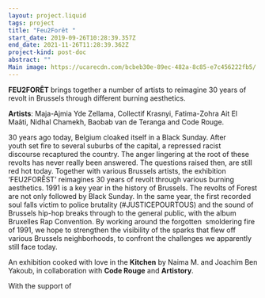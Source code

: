 ```yaml
---
layout: project.liquid
tags: project
title: "Feu2Forêt "
start_date: 2019-09-26T10:28:39.357Z
end_date: 2021-11-26T11:28:39.362Z
project-kind: post-doc
abstract: ""
Main image: https://ucarecdn.com/bcbeb30e-89ec-482a-8c85-e7c456222fb5/
---
```

**FEU2FORÊT** brings together a number of artists to reimagine 30 years of revolt in Brussels through different burning aesthetics.

**Artists**: Maja-Ajmia Yde Zellama, Collectif Krasnyi, Fatima-Zohra Ait El Maâti, Nidhal Chamekh, Baobab van de Teranga and Code Rouge.

30 years ago today, Belgium cloaked itself in a Black Sunday. After youth set fire to several suburbs of the capital, a repressed racist discourse recaptured the country. The anger lingering at the root of these revolts has never really been answered. The questions raised then, are still red hot today. Together with various Brussels artists, the exhibition ‘FEU2FORÊST’ reimagines 30 years of revolt through various burning aesthetics. 1991 is a key year in the history of Brussels. The revolts of Forest are not only followed by Black Sunday. In the same year, the first recorded soul falls victim to police brutality (#JUSTICEPOURTOUS) and the sound of Brussels hip-hop breaks through to the general public, with the album Bruxelles Rap Convention. By working around the forgotten  smoldering fire of 1991, we hope to strengthen the visibility of the sparks that flew off various Brussels neighborhoods, to confront the challenges we apparently still face today.

An exhibition cooked with love in the **Kitchen** by Naima M. and Joachim Ben Yakoub, in collaboration with **Code Rouge** and **Artistory**. 

With the support of
